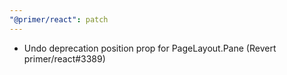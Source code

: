 ```yaml
---
"@primer/react": patch
---
```


- Undo deprecation position prop for PageLayout.Pane (Revert primer/react#3389)

<!-- Changed components: PageLayout -->

